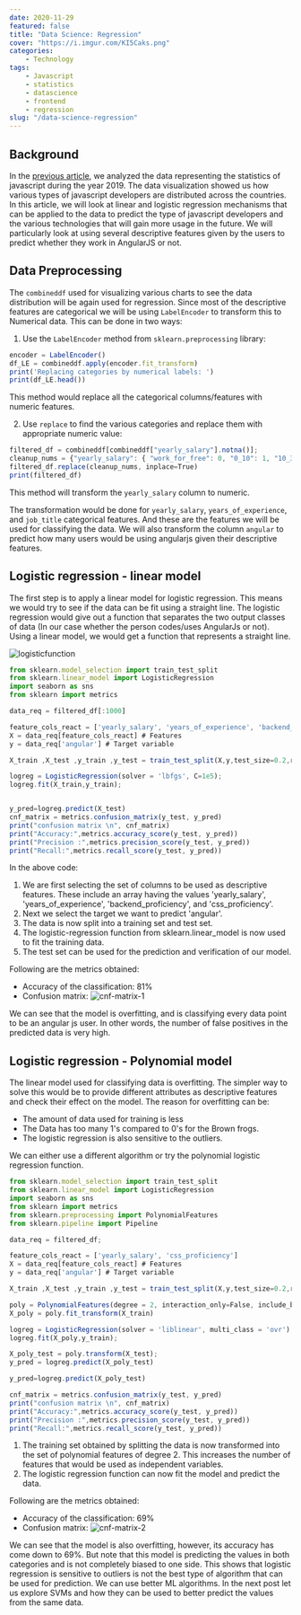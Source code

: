 ```yaml
---
date: 2020-11-29
featured: false
title: "Data Science: Regression"
cover: "https://i.imgur.com/KI5Caks.png"
categories: 
    - Technology
tags:
    - Javascript
    - statistics
    - datascience
    - frontend
    - regression
slug: "/data-science-regression"
---
```


## Background

In the [previous article](/data-science-data-visualization-javascript), we analyzed the data representing the statistics of javascript during the year 2019. The data visualization showed us how various types of javascript developers are distributed across the countries. In this article, we will look at linear and logistic regression mechanisms that can be applied to the data to predict the type of javascript developers and the various technologies that will gain more usage in the future. We will particularly look at using several descriptive features given by the users to predict whether they work in AngularJS or not. 


## Data Preprocessing

The `combineddf` used for visualizing various charts to see the data distribution will be again used for regression. Since most of the descriptive features are categorical we will be using `LabelEncoder` to transform this to Numerical data. This can be done in two ways:

1. Use the `LabelEncoder` method from `sklearn.preprocessing` library: 

```javascript
encoder = LabelEncoder()
df_LE = combineddf.apply(encoder.fit_transform)
print('Replacing categories by numerical labels: ')
print(df_LE.head())
```

This method would replace all the categorical columns/features with numeric features.

2. Use `replace` to find the various categories and replace them with appropriate numeric value: 

```javascript
filtered_df = combineddf[combineddf["yearly_salary"].notna()];
cleanup_nums = {"yearly_salary": { "work_for_free": 0, "0_10": 1, "10_30": 2, "30_50": 3, "50_100": 4, "100_200": 5, "more_than_200": 6}}
filtered_df.replace(cleanup_nums, inplace=True)
print(filtered_df)
```

This method will transform the `yearly_salary` column to numeric. 

The transformation would be done for `yearly_salary`, `years_of_experience`, and `job_title` categorical features. And these are the features we will be used for classifying the data. We will also transform the column `angular` to predict how many users would be using angularjs given their descriptive features. 

## Logistic regression - linear model

The first step is to apply a linear model for logistic regression. This means we would try to see if the data can be fit using a straight line. The logistic regression would give out a function that separates the two output classes of data (In our case whether the person codes/uses AngularJs or not). Using a linear model, we would get a function that represents a straight line.

![logisticfunction](https://i.imgur.com/oCbajJD.png)

```javascript
from sklearn.model_selection import train_test_split
from sklearn.linear_model import LogisticRegression
import seaborn as sns
from sklearn import metrics

data_req = filtered_df[:1000]

feature_cols_react = ['yearly_salary', 'years_of_experience', 'backend_proficiency', 'css_proficiency']
X = data_req[feature_cols_react] # Features
y = data_req['angular'] # Target variable

X_train ,X_test ,y_train ,y_test = train_test_split(X,y,test_size=0.2,random_state=0)

logreg = LogisticRegression(solver = 'lbfgs', C=1e5);
logreg.fit(X_train,y_train);


y_pred=logreg.predict(X_test)
cnf_matrix = metrics.confusion_matrix(y_test, y_pred)
print("confusion matrix \n", cnf_matrix)
print("Accuracy:",metrics.accuracy_score(y_test, y_pred))
print("Precision :",metrics.precision_score(y_test, y_pred))
print("Recall:",metrics.recall_score(y_test, y_pred))
```

In the above code:
1. We are first selecting the set of columns to be used as descriptive features. These include an array having the values 'yearly_salary', 'years_of_experience', 'backend_proficiency', and 'css_proficiency'. 
2. Next we select the target we want to predict 'angular'.
3. The data is now split into a training set and test set.
4. The logistic-regression function from sklearn.linear_model is now used to fit the training data.
5. The test set can be used for the prediction and verification of our model.

Following are the metrics obtained:

- Accuracy of the classification: 81%
- Confusion matrix: ![cnf-matrix-1](https://i.imgur.com/9OZhWhK.png)

We can see that the model is overfitting, and is classifying every data point to be an angular js user. In other words, the number of false positives in the predicted data is very high. 


## Logistic regression - Polynomial model

The linear model used for classifying data is overfitting. The simpler way to solve this would be to provide different attributes as descriptive features and check their effect on the model. The reason for overfitting can be:
- The amount of data used for training is less
- The Data has too many 1's compared to 0's for the Brown frogs.
- The logistic regression is also sensitive to the outliers.

We can either use a different algorithm or try the polynomial logistic regression function. 

```javascript
from sklearn.model_selection import train_test_split
from sklearn.linear_model import LogisticRegression
import seaborn as sns
from sklearn import metrics
from sklearn.preprocessing import PolynomialFeatures
from sklearn.pipeline import Pipeline

data_req = filtered_df;

feature_cols_react = ['yearly_salary', 'css_proficiency']
X = data_req[feature_cols_react] # Features
y = data_req['angular'] # Target variable

X_train ,X_test ,y_train ,y_test = train_test_split(X,y,test_size=0.2,random_state=0)

poly = PolynomialFeatures(degree = 2, interaction_only=False, include_bias=False)
X_poly = poly.fit_transform(X_train)

logreg = LogisticRegression(solver = 'liblinear', multi_class = 'ovr');
logreg.fit(X_poly,y_train);

X_poly_test = poly.transform(X_test);
y_pred = logreg.predict(X_poly_test)

y_pred=logreg.predict(X_poly_test)

cnf_matrix = metrics.confusion_matrix(y_test, y_pred)
print("confusion matrix \n", cnf_matrix)
print("Accuracy:",metrics.accuracy_score(y_test, y_pred))
print("Precision :",metrics.precision_score(y_test, y_pred))
print("Recall:",metrics.recall_score(y_test, y_pred))
```

1. The training set obtained by splitting the data is now transformed into the set of polynomial features of degree 2. This increases the number of features that would be used as independent variables. 
2. The logistic regression function can now fit the model and predict the data.


Following are the metrics obtained:

- Accuracy of the classification: 69%
- Confusion matrix: ![cnf-matrix-2](https://i.imgur.com/klK8I0U.png)

We can see that the model is also overfitting, however, its accuracy has come down to 69%. But note that this model is predicting the values in both categories and is not completely biased to one side. This shows that logistic regression is sensitive to outliers is not the best type of algorithm that can be used for prediction. We can use better ML algorithms. In the next post let us explore SVMs and how they can be used to better predict the values from the same data.
